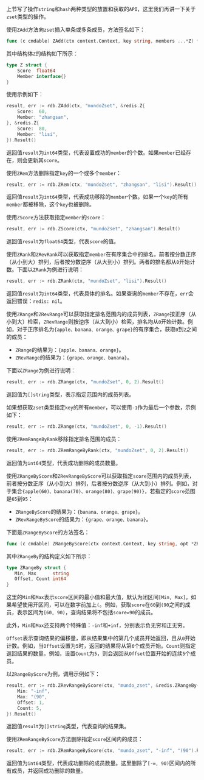 上节写了操作`string`和`hash`两种类型的放置和获取的`API`，这里我们再讲一下关于`zset`类型的操作。

使用`ZAdd`方法向`zset`插入单条或多条成员，方法签名如下：

```go
func (c cmdable) ZAdd(ctx context.Context, key string, members ...*Z) *IntCmd
```

其中结构体`Z`的结构如下所示：

```go
type Z struct {
	Score  float64
	Member interface{}
}
```

使用示例如下：

```go
result, err := rdb.ZAdd(ctx, "mundoZset", &redis.Z{
	Score:  60,
	Member: "zhangsan",
}, &redis.Z{
	Score:  80,
	Member: "lisi",
}).Result()
```

返回值`result`为`int64`类型，代表设置成功的`member`的个数。如果`member`已经存在，则会更新其`score`。

使用`ZRem`方法删除指定`key`的一个或多个`member`：

```go
result, err := rdb.ZRem(ctx, "mundoZset", "zhangsan", "lisi").Result()
```

返回值`result`为`int64`类型，代表成功移除的`member`个数。如果一个`key`的所有`member`都被移除，这个`key`也被删除。

使用`ZScore`方法获取指定`member`的`score`：

```go
result, err := rdb.ZScore(ctx, "mundoZset", "zhangsan").Result()
```

返回值`result`为`float64`类型，代表`score`的值。

使用`ZRank`和`ZRevRank`可以获取指定`member`在有序集合中的排名，前者按分数正序（从小到大）排列，后者按分数逆序（从大到小）排列。两者的排名都从`0`开始计数。下面以`ZRank`为例进行说明：

```go
result, err := rdb.ZRank(ctx, "mundoZset", "lisi").Result()
```

返回值`result`为`int64`类型，代表具体的排名。如果查询的`member`不存在，`err`会返回错误：`redis: nil`。

使用`ZRange`和`ZRevRange`可以获取指定排名范围内的成员列表，`ZRange`按正序（从小到大）检索，`ZRevRange`则按逆序（从大到小）检索，排名均从`0`开始计数。例如，对于正序排名为`{apple、banana、orange、grape}`的有序集合，获取`0`到`2`之间的成员：

- `ZRange`的结果为：`{apple、banana、orange}`。
- `ZRevRange`的结果为：`{grape、orange、banana}`。

下面以`ZRange`为例进行说明：

```go
result, err := rdb.ZRange(ctx, "mundoZset", 0, 2).Result()
```

返回值为`[]string`类型，表示指定范围内的成员列表。

如果想获取`zset`类型指定`key`的所有`member`，可以使用`-1`作为最后一个参数，示例如下：

```go
result, err := rdb.ZRange(ctx, "mundoZset", 0, -1).Result()
```

使用`ZRemRangeByRank`移除指定排名范围的成员：

```go
result, err := rdb.ZRemRangeByRank(ctx, "mundoZset", 0, 2).Result()
```

返回值为`int64`类型，代表成功删除的成员数量。

使用`ZRangeByScore`和`ZRevRangeByScore`可以获取指定`score`范围内的成员列表，前者按分数正序（从小到大）排列，后者按分数逆序（从大到小）排列。例如，对于集合`{apple(60)、banana(70)、orange(80)、grape(90)}`，若指定的`score`范围是`65`到`95`：

- `ZRangeByScore`的结果为：`{banana、orange、grape}`。
- `ZRevRangeByScore`的结果为：`{grape、orange、banana}`。

下面是`ZRangeByScore`的方法签名：

```go
func (c cmdable) ZRangeByScore(ctx context.Context, key string, opt *ZRangeBy) *StringSliceCmd
```

其中`ZRangeBy`的结构定义如下所示：

```go
type ZRangeBy struct {
   Min, Max      string
   Offset, Count int64
}
```

这里的`Min`和`Max`表示`score`区间的最小值和最大值，默认为闭区间`[Min, Max]`。如果希望使用开区间，可以在数字前加上`(`。例如，获取`score`在`60`到`(90`之间的成员，表示区间为`[60, 90)`，查询结果将不包括`score=90`的成员。

此外，`Min`和`Max`还支持两个特殊值：`-inf`和`+inf`，分别表示负无穷和正无穷。

`Offset`表示查询结果的偏移量，即从结果集中的第几个成员开始返回，且从`0`开始计数。例如，当`Offset`设置为`5`时，返回的结果将从第`6`个成员开始。`Count`则指定返回结果的数量。例如，设置`Count`为`5`，则会返回从`Offset`位置开始的连续`5`个成员。

以`ZRangeByScore`为例，调用示例如下：

```go
result, err := rdb.ZRevRangeByScore(ctx, "mundo_zset", &redis.ZRangeBy{
	Min: "-inf",
	Max: "(90",
	Offset: 1,
	Count: 5,
}).Result()
```

返回值`result`为`[]string`类型，代表查询的结果集。

使用`ZRemRangeByScore`方法删除指定`score`区间内的成员：

```go
result, err := rdb.ZRemRangeByScore(ctx, "mundo_zset", "-inf", "(90").Result()
```

返回值为`int64`类型，代表成功删除的成员数量。这里删除了`[-∞, 90)`区间内的所有成员，并返回成功删除的数量。
